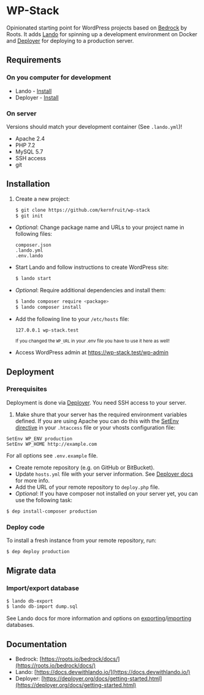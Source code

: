 # WP-Stack

Opinionated starting point for WordPress projects based on [Bedrock](https://roots.io/bedrock/) by Roots. It adds [Lando](https://docs.devwithlando.io/) for spinning up a development environment on Docker and [Deployer](https://deployer.org/) for deploying to a production server.

## Requirements

### On you computer for development
* Lando - [Install](https://docs.devwithlando.io/installation/system-requirements.html)
* Deployer - [Install](https://deployer.org/docs/getting-started.html)

### On server

Versions should match your development container (See `.lando.yml`)!

* Apache 2.4
* PHP 7.2
* MySQL 5.7
* SSH access
* git

## Installation

1. Create a new project:
    ```sh
    $ git clone https://github.com/kernfruit/wp-stack
    $ git init
    ```
- *Optional*: Change package name and URLs to your project name in following files:
    ```
    composer.json
    .lando.yml
    .env.lando
    ```
- Start Lando and follow instructions to create WordPress site:
    ```sh
    $ lando start
    ```
- *Optional*: Require additional dependencies and install them:
    ```sh
    $ lando composer require <package>
    $ lando composer install
    ```
- Add the following line to your `/etc/hosts` file:
  ```
  127.0.0.1 wp-stack.test
  ```
  <small>If you changed the `WP_URL` in your .env file you have to use it here as well!</small>

- Access WordPress admin at https://wp-stack.test/wp-admin

## Deployment

### Prerequisites

Deployment is done via [Deployer](https://deployer.org/). You need SSH access to your server.

1. Make shure that your server has the required environment variables defined. If you are using Apache you can do this with the [SetEnv directive](https://docstore.mik.ua/orelly/linux/apache/ch04_06.htm) in your `.htaccess` file or your vhosts configuration file:
  ```
  SetEnv WP_ENV production
  SetEnv WP_HOME http://example.com
  ```
  For all options see `.env.example` file.

- Create remote repository (e.g. on GitHub or BitBucket).
- Update `hosts.yml` file with your server information. See [Deployer docs](https://deployer.org/docs/hosts.html) for more info.
- Add the URL of your remote repository to `deploy.php` file.
- *Optional*: If you have composer not installed on your server yet, you can use the following task:
```sh
$ dep install-composer production
```

### Deploy code

To install a fresh instance from your remote repository, run:

```sh
$ dep deploy production
```

## Migrate data

### Import/export database

```sh
$ lando db-export
$ lando db-import dump.sql
```

See Lando docs for more information and options on [exporting](https://docs.devwithlando.io/guides/db-export.html)/[importing](https://docs.devwithlando.io/guides/db-import.html) databases.


## Documentation

- Bedrock: [https://roots.io/bedrock/docs/](https://roots.io/bedrock/docs/)
- Lando: [https://docs.devwithlando.io/](https://docs.devwithlando.io/)
- Deployer: [https://deployer.org/docs/getting-started.html](https://deployer.org/docs/getting-started.html)
